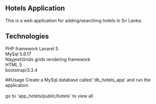 ## Hotels Application 

This is a web application for adding/searching hotels in Sri Lanka.

## Technologies

PHP framework Lavarel 5 <br />
MySql 5.6.17 <br />
Nayjest\Grids grids rendering framework <br />
HTML 5 <br />
bootstrap/3.3.4 <br />

##Usage
Create a MySql database called 'db_hotels_app' and run the application <br /><br />
go to 'app_hotels/public/hotels' to view all
